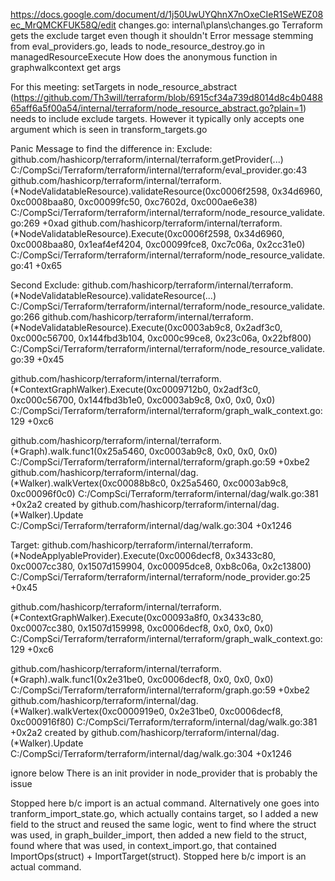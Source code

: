 https://docs.google.com/document/d/1j50UwUYQhnX7nOxeCIeR1SeWEZ08ec_MrQMCKFUK58Q/edit
changes.go: internal\plans\changes.go
Terraform gets the exclude target even though it shouldn't
Error message stemming from eval_providers.go, leads to node_resource_destroy.go in managedResourceExecute
How does the anonymous function in graphwalkcontext get args

For this meeting:
setTargets in node_resource_abstract (https://github.com/Th3will/terraform/blob/6915cf34a739d8014d8c4b048865aff6a5f00a54/internal/terraform/node_resource_abstract.go?plain=1) needs to include exclude targets. However it typically only accepts one argument which is seen in transform_targets.go

Panic Message to find the difference in:
Exclude:
github.com/hashicorp/terraform/internal/terraform.getProvider(...)
        C:/CompSci/Terraform/terraform/internal/terraform/eval_provider.go:43
github.com/hashicorp/terraform/internal/terraform.(*NodeValidatableResource).validateResource(0xc0006f2598, 0x34d6960, 0xc0008baa80, 0xc00099fc50, 0xc7602d, 0xc000ae6e38)
        C:/CompSci/Terraform/terraform/internal/terraform/node_resource_validate.go:269 +0xad
github.com/hashicorp/terraform/internal/terraform.(*NodeValidatableResource).Execute(0xc0006f2598, 0x34d6960, 0xc0008baa80, 0x1eaf4ef4204, 0xc00099fce8, 0xc7c06a, 0x2cc31e0)
        C:/CompSci/Terraform/terraform/internal/terraform/node_resource_validate.go:41 +0x65

Second Exclude:
github.com/hashicorp/terraform/internal/terraform.(*NodeValidatableResource).validateResource(...)
        C:/CompSci/Terraform/terraform/internal/terraform/node_resource_validate.go:266
github.com/hashicorp/terraform/internal/terraform.(*NodeValidatableResource).Execute(0xc0003ab9c8, 0x2adf3c0, 0xc000c56700, 0x144fbd3b104, 0xc000c99ce8, 0x23c06a, 0x22bf800)
        C:/CompSci/Terraform/terraform/internal/terraform/node_resource_validate.go:39 +0x45


github.com/hashicorp/terraform/internal/terraform.(*ContextGraphWalker).Execute(0xc0009712b0, 0x2adf3c0, 0xc000c56700, 0x144fbd3b1e0, 0xc0003ab9c8, 0x0, 0x0, 0x0)
        C:/CompSci/Terraform/terraform/internal/terraform/graph_walk_context.go:129 +0xc6


github.com/hashicorp/terraform/internal/terraform.(*Graph).walk.func1(0x25a5460, 0xc0003ab9c8, 0x0, 0x0, 0x0)
        C:/CompSci/Terraform/terraform/internal/terraform/graph.go:59 +0xbe2
github.com/hashicorp/terraform/internal/dag.(*Walker).walkVertex(0xc00088b8c0, 0x25a5460, 0xc0003ab9c8, 0xc00096f0c0)
        C:/CompSci/Terraform/terraform/internal/dag/walk.go:381 +0x2a2
created by github.com/hashicorp/terraform/internal/dag.(*Walker).Update
        C:/CompSci/Terraform/terraform/internal/dag/walk.go:304 +0x1246

Target:
github.com/hashicorp/terraform/internal/terraform.(*NodeApplyableProvider).Execute(0xc0006decf8, 0x3433c80, 0xc0007cc380, 0x1507d159904, 0xc00095dce8, 0xb8c06a, 0x2c13800)
        C:/CompSci/Terraform/terraform/internal/terraform/node_provider.go:25 +0x45


github.com/hashicorp/terraform/internal/terraform.(*ContextGraphWalker).Execute(0xc00093a8f0, 0x3433c80, 0xc0007cc380, 0x1507d159998, 0xc0006decf8, 0x0, 0x0, 0x0)
        C:/CompSci/Terraform/terraform/internal/terraform/graph_walk_context.go:129 +0xc6

        
github.com/hashicorp/terraform/internal/terraform.(*Graph).walk.func1(0x2e31be0, 0xc0006decf8, 0x0, 0x0, 0x0)
        C:/CompSci/Terraform/terraform/internal/terraform/graph.go:59 +0xbe2
github.com/hashicorp/terraform/internal/dag.(*Walker).walkVertex(0xc0000919e0, 0x2e31be0, 0xc0006decf8, 0xc000916f80)
        C:/CompSci/Terraform/terraform/internal/dag/walk.go:381 +0x2a2
created by github.com/hashicorp/terraform/internal/dag.(*Walker).Update
        C:/CompSci/Terraform/terraform/internal/dag/walk.go:304 +0x1246

ignore below
There is an init provider in node_provider that is probably the issue

Stopped here b/c import is an actual command.
Alternatively one goes into tranform_import_state.go, which actually contains target, so I added a new field to the struct and reused the same logic, went to find where the struct was used, in graph_builder_import, then added a new field to the struct, found where that was used, in context_import.go, that contained ImportOps(struct) + ImportTarget(struct). Stopped here b/c import is an actual command.
